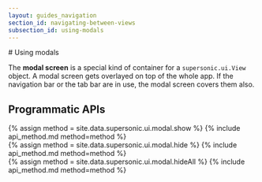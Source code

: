 ```yaml
---
layout: guides_navigation
section_id: navigating-between-views
subsection_id: using-modals
---
```


<section class="docs-section" id="using-modals">
# Using modals

The **modal screen** is a special kind of container for a `supersonic.ui.View` object. A modal screen gets overlayed on top of the whole app. If the navigation bar or the tab bar are in use, the modal screen covers them also.
</section>

## Programmatic APIs

<section class="docs-section" id="show">
{% assign method = site.data.supersonic.ui.modal.show %}
{% include api_method.md method=method %}
</section>

<section class="docs-section" id="hide">
{% assign method = site.data.supersonic.ui.modal.hide %}
{% include api_method.md method=method %}
</section>

<section class="docs-section" id="hideAll">
{% assign method = site.data.supersonic.ui.modal.hideAll %}
{% include api_method.md method=method %}
</section>
